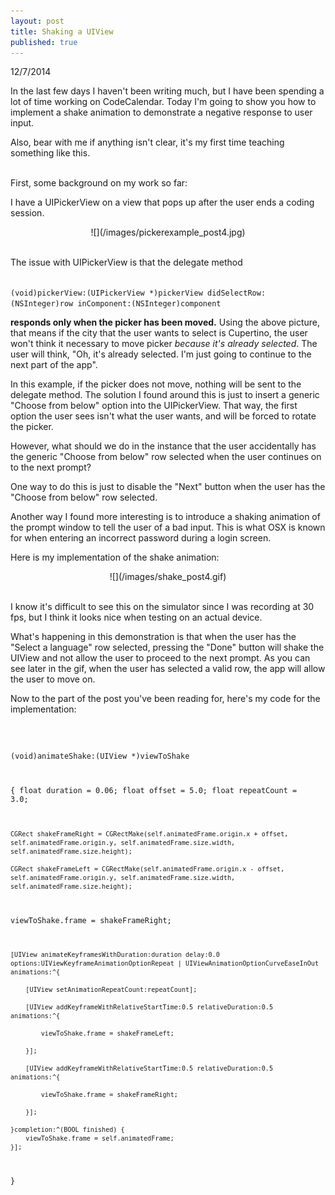 ```yaml
---
layout: post
title: Shaking a UIView
published: true
---
```


12/7/2014

In the last few days I haven't been writing much, but I have been spending a lot of time working on CodeCalendar. Today I'm going to show you how to implement a shake animation to demonstrate a negative response to user input. 

Also, bear with me if anything isn't clear, it's my first time teaching something like this. 

<br>
First, some background on my work so far: 

I have a UIPickerView on a view that pops up after the user ends a coding session. 

<div style="text-align:center" markdown ="1">
![](/images/pickerexample_post4.jpg)
</div>
 <br>

The issue with UIPickerView is that the delegate method

<code>
(void)pickerView:(UIPickerView *)pickerView didSelectRow:(NSInteger)row inComponent:(NSInteger)component
</code>



**responds only when the picker has been moved.** Using the above picture, that means if the city that the user wants to select is Cupertino, the user won't think it necessary to move picker _because it's already selected_. The user will think, "Oh, it's already selected. I'm just going to continue to the next part of the app". 

In this example, if the picker does not move, nothing will be sent to the delegate method. The solution I found around this is just to insert a generic "Choose from below" option into the UIPickerView. That way, the first option the user sees isn't what the user wants, and will be forced to rotate the picker.

However, what should we do in the instance that the user accidentally has the generic "Choose from below" row selected when the user continues on to the next prompt?

One way to do this is just to disable the "Next" button when the user has the "Choose from below" row selected. 

Another way I found more interesting is to introduce a shaking animation of the prompt window to tell the user of a bad input. This is what OSX is known for when entering an incorrect password during a login screen. 

Here is my implementation of the shake animation:

<div style="text-align:center" markdown="1">
![](/images/shake_post4.gif)
</div>
<br>

I know it's difficult to see this on the simulator since I was recording at 30 fps, but I think it looks nice when testing on an actual device.

What's happening in this demonstration is that when the user has the "Select a language" row selected, pressing the "Done" button will shake the UIView and not allow the user to proceed to the next prompt. As you can see later in the gif, when the user has selected a valid row, the app will allow the user to move on.

Now to the part of the post you've been reading for, here's my code for the implementation:

<code>

 (void)animateShake:(UIView *)viewToShake
 
{
    float duration = 0.06;
    float offset = 5.0;
    float repeatCount = 3.0;

    CGRect shakeFrameRight = CGRectMake(self.animatedFrame.origin.x + offset, self.animatedFrame.origin.y, self.animatedFrame.size.width, self.animatedFrame.size.height);

    CGRect shakeFrameLeft = CGRectMake(self.animatedFrame.origin.x - offset, self.animatedFrame.origin.y, self.animatedFrame.size.width, self.animatedFrame.size.height);

viewToShake.frame = shakeFrameRight;

    [UIView animateKeyframesWithDuration:duration delay:0.0 options:UIViewKeyframeAnimationOptionRepeat | UIViewAnimationOptionCurveEaseInOut animations:^{

        [UIView setAnimationRepeatCount:repeatCount];
        
        [UIView addKeyframeWithRelativeStartTime:0.5 relativeDuration:0.5 animations:^{

            viewToShake.frame = shakeFrameLeft;

        }];

        [UIView addKeyframeWithRelativeStartTime:0.5 relativeDuration:0.5 animations:^{

            viewToShake.frame = shakeFrameRight;

        }];

    }completion:^(BOOL finished) {
        viewToShake.frame = self.animatedFrame;
    }];

}



</code>




